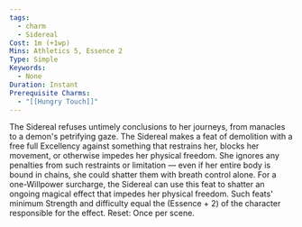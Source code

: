 ```yaml
---
tags:
  - charm
  - Sidereal
Cost: 1m (+1wp)
Mins: Athletics 5, Essence 2
Type: Simple
Keywords:
  - None
Duration: Instant
Prerequisite Charms:
  - "[[Hungry Touch]]"
---
```

The Sidereal refuses untimely conclusions to her journeys, from manacles to a demon's petrifying gaze. The Sidereal makes a feat of demolition with a free full Excellency against something that restrains her, blocks her movement, or otherwise impedes her physical freedom. She ignores any penalties from such restraints or limitation — even if her entire body is bound in chains, she could shatter them with breath control alone. For a one-Willpower surcharge, the Sidereal can use this feat to shatter an ongoing magical effect that impedes her physical freedom. Such feats' minimum Strength and difficulty equal the (Essence + 2) of the character responsible for the effect. Reset: Once per scene.
